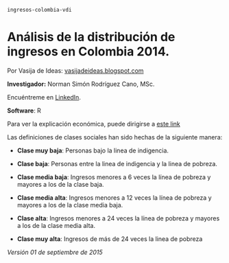 ``ingresos-colombia-vdi``

# Análisis de la distribución de ingresos en Colombia 2014.

Por Vasija de Ideas: [vasijadeideas.blogspot.com](http://vasijadeideas.blogspot.com)

__Investigador:__ Norman Simón Rodríguez Cano, MSc.

Encuéntreme en [LinkedIn](https://co.linkedin.com/in/normansimonr).

__Software__: R

Para ver la explicación económica, puede dirigirse a [este link](http://vasijadeideas.blogspot.com/2015/08/cuanto-ganamos-los-colombianos.html)

Las definiciones de clases sociales han sido hechas de la siguiente manera:

* __Clase muy baja__: Personas bajo la linea de indigencia.

* __Clase baja__: Personas entre la linea de indigencia y la linea de pobreza.

* __Clase media baja__: Ingresos menores a 6 veces la línea de pobreza y mayores a los de la clase baja.

* __Clase media alta__: Ingresos menores a 12 veces la línea de pobreza y mayores a los de la clase media baja.

* __Clase alta__: Ingresos menores a 24 veces la línea de pobreza y mayores a los de la clase media alta.

* __Clase muy alta__: Ingresos de más de 24 veces la linea de pobreza

_Versión 01 de septiembre de 2015_
